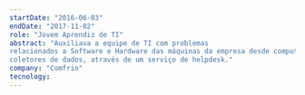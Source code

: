 ```yaml
---
startDate: "2016-06-03"
endDate: "2017-11-02"
role: "Jovem Aprendiz de TI"
abstract: "Auxiliava a equipe de TI com problemas
relacionados a Software e Hardware das máquinas da empresa desde computadores até
coletores de dados, através de um serviço de helpdesk."
company: "Comfrio"
tecnology:
---
```


